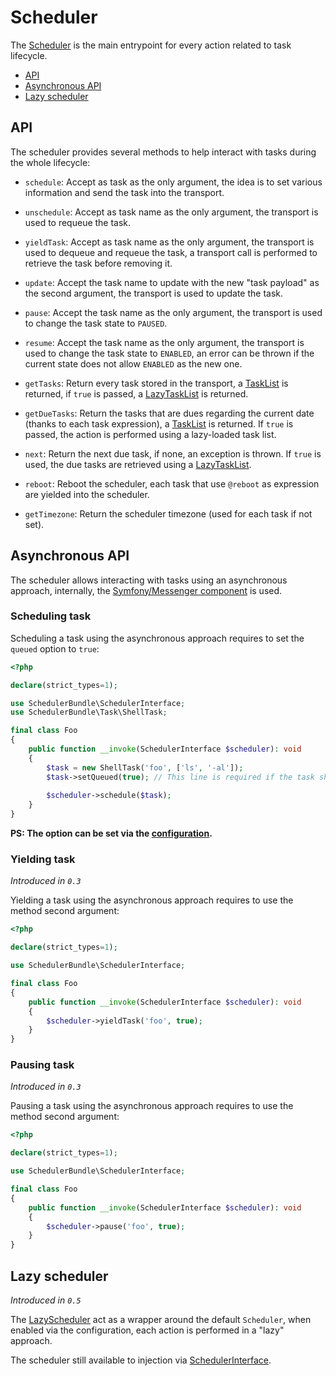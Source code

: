# Scheduler

The [Scheduler](../src/Scheduler.php) is the main entrypoint for every action related to task lifecycle.

- [API](#api)
- [Asynchronous API](#asynchronous-api)
- [Lazy scheduler](#lazy-scheduler)

## API

The scheduler provides several methods to help interact with tasks during the whole lifecycle:

- `schedule`: Accept as task as the only argument, the idea is to set various information and send the task
              into the transport.

- `unschedule`: Accept as task name as the only argument, the transport is used to requeue the task.

- `yieldTask`: Accept as task name as the only argument, the transport is used to dequeue and requeue the task,
               a transport call is performed to retrieve the task before removing it.

- `update`: Accept the task name to update with the new "task payload" as the second argument, 
            the transport is used to update the task.

- `pause`: Accept the task name as the only argument, the transport is used to change the task state to `PAUSED`.

- `resume`: Accept the task name as the only argument, the transport is used to change the task state to `ENABLED`,
            an error can be thrown if the current state does not allow `ENABLED` as the new one.

- `getTasks`: Return every task stored in the transport, a [TaskList](../src/Task/TaskList.php) is returned,
  if `true` is passed, a [LazyTaskList](../src/Task/LazyTaskList.php) is returned.

- `getDueTasks`: Return the tasks that are dues regarding the current date (thanks to each task expression),
                 a [TaskList](../src/Task/TaskList.php) is returned.
                 If `true` is passed, the action is performed using a lazy-loaded task list.

- `next`: Return the next due task, if none, an exception is thrown.
          If `true` is used, the due tasks are retrieved using a [LazyTaskList](../src/Task/LazyTaskList.php).

- `reboot`: Reboot the scheduler, each task that use `@reboot` as expression are yielded into the scheduler.

- `getTimezone`: Return the scheduler timezone (used for each task if not set).

## Asynchronous API

The scheduler allows interacting with tasks using an asynchronous approach, internally, 
the [Symfony/Messenger component](https://symfony.com/doc/current/messenger.html) is used.

### Scheduling task

Scheduling a task using the asynchronous approach requires to set the `queued` option to `true`:

```php
<?php

declare(strict_types=1);

use SchedulerBundle\SchedulerInterface;
use SchedulerBundle\Task\ShellTask;

final class Foo
{
    public function __invoke(SchedulerInterface $scheduler): void
    {
        $task = new ShellTask('foo', ['ls', '-al']);
        $task->setQueued(true); // This line is required if the task should be scheduled asynchronously
    
        $scheduler->schedule($task);
    }
}
```

**PS: The option can be set via the [configuration](tasks.md).**

### Yielding task

_Introduced in `0.3`_

Yielding a task using the asynchronous approach requires to use the method second argument:

```php
<?php

declare(strict_types=1);

use SchedulerBundle\SchedulerInterface;

final class Foo
{
    public function __invoke(SchedulerInterface $scheduler): void
    {
        $scheduler->yieldTask('foo', true);
    }
}
```

### Pausing task

_Introduced in `0.3`_

Pausing a task using the asynchronous approach requires to use the method second argument:

```php
<?php

declare(strict_types=1);

use SchedulerBundle\SchedulerInterface;

final class Foo
{
    public function __invoke(SchedulerInterface $scheduler): void
    {
        $scheduler->pause('foo', true);
    }
}
```

## Lazy scheduler

_Introduced in `0.5`_

The [LazyScheduler](../src/LazyScheduler.php) act as a wrapper around
the default `Scheduler`, when enabled via the configuration, each action
is performed in a "lazy" approach.

The scheduler still available to injection via [SchedulerInterface](../src/SchedulerInterface.php).
